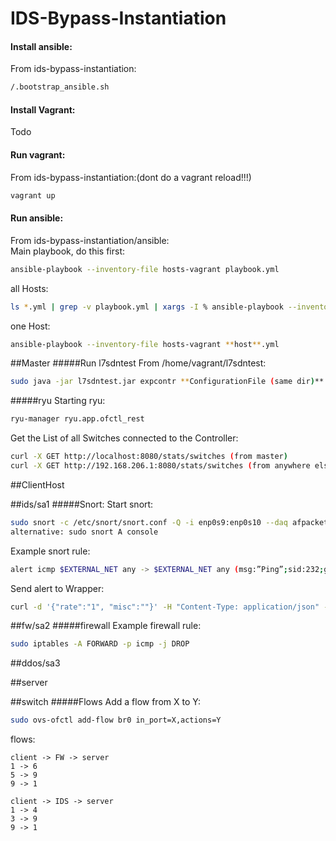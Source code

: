 # IDS-Bypass-Instantiation

#### Install ansible: 
From ids-bypass-instantiation:
```sh
/.bootstrap_ansible.sh
```

#### Install Vagrant: 

Todo 

#### Run vagrant:
From ids-bypass-instantiation:(dont do a vagrant reload!!!)
```sh
vagrant up
``` 

#### Run ansible:
From ids-bypass-instantiation/ansible:<br>
Main playbook, do this first: 
```sh
ansible-playbook --inventory-file hosts-vagrant playbook.yml
```   

all Hosts:
```sh
ls *.yml | grep -v playbook.yml | xargs -I % ansible-playbook --inventory-file hosts-vagrant %
```

one Host:
```sh
ansible-playbook --inventory-file hosts-vagrant **host**.yml
```




##Master
#####Run l7sdntest
From /home/vagrant/l7sdntest:
```sh
sudo java -jar l7sdntest.jar expcontr **ConfigurationFile (same dir)**
```

#####ryu
Starting ryu:
```sh
ryu-manager ryu.app.ofctl_rest
```

Get the List of all Switches connected to the Controller: 
```sh
curl -X GET http://localhost:8080/stats/switches (from master)
curl -X GET http://192.168.206.1:8080/stats/switches (from anywhere else)
```




##ClientHost




##ids/sa1
#####Snort:
Start snort: 
```sh
sudo snort -c /etc/snort/snort.conf -Q -i enp0s9:enp0s10 --daq afpacket --daq-mode inline -A unsock
alternative: sudo snort A console
```

Example snort rule: 
```sh
alert icmp $EXTERNAL_NET any -> $EXTERNAL_NET any (msg:”Ping”;sid:232;gid:666;rev:5;)
```

Send alert to Wrapper:
```sh
curl -d '{"rate":"1", "misc":""}' -H "Content-Type: application/json" -X POST localhost:5001/attack
```




##fw/sa2
#####firewall
Example firewall rule:
```sh
sudo iptables -A FORWARD -p icmp -j DROP
```




##ddos/sa3




##server




##switch
#####Flows
Add a flow from X to Y:
```sh
sudo ovs-ofctl add-flow br0 in_port=X,actions=Y
```

flows:<br>

    client -> FW -> server
    1 -> 6
    5 -> 9
    9 -> 1

    client -> IDS -> server
    1 -> 4
    3 -> 9
    9 -> 1
